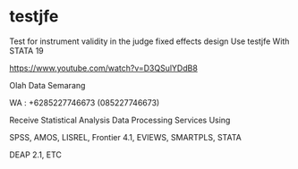 # testjfe
Test for instrument validity in the judge fixed effects design Use testjfe With STATA 19

https://www.youtube.com/watch?v=D3QSulYDdB8

Olah Data Semarang

WA : +6285227746673 (085227746673)

Receive Statistical Analysis Data Processing Services Using

SPSS, AMOS, LISREL, Frontier 4.1, EVIEWS, SMARTPLS, STATA

DEAP 2.1, ETC
